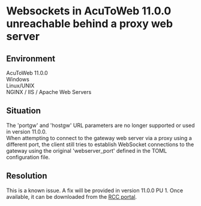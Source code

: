 # Websockets in AcuToWeb 11.0.0 unreachable behind a proxy web server
## Environment
AcuToWeb 11.0.0  
Windows  
Linux/UNIX  
NGINX / IIS / Apache Web Servers

## Situation
The 'portgw' and 'hostgw' URL parameters are no longer supported or used in version 11.0.0.  
When attempting to connect to the gateway web server via a proxy using a different port, the client still tries to establish WebSocket connections to the gateway using the original 'webserver_port' defined in the TOML configuration file.  

## Resolution
This is a known issue. A fix will be provided in version 11.0.0 PU 1. Once available, it can be downloaded from the [RCC portal](https://my.rocketsoftware.com/RocketCommunity/s/).